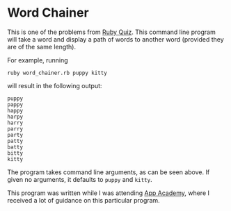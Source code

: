 Word Chainer
============

This is one of the problems from [Ruby Quiz](http://web.archive.org/web/20130215052516/http://rubyquiz.com/quiz44.html). This command line program will take a word and display a path of words to another word (provided they are of the same length).

For example, running

```shell
ruby word_chainer.rb puppy kitty
```

will result in the following output:

```shell
puppy
pappy
happy
harpy
harry
parry
party
patty
batty
bitty
kitty
```

The program takes command line arguments, as can be seen above. If given no arguments, it defaults to `puppy` and `kitty`.

This program was written while I was attending [App Academy](http://app_academy.io), where I received a lot of guidance on this particular program.


